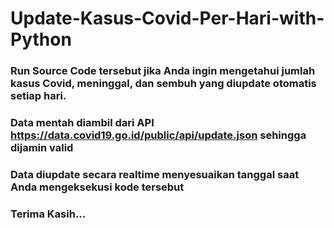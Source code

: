 # Update-Kasus-Covid-Per-Hari-with-Python
### Run Source Code tersebut jika Anda ingin mengetahui jumlah kasus Covid, meninggal, dan sembuh yang diupdate otomatis setiap hari. 
### Data mentah diambil dari API https://data.covid19.go.id/public/api/update.json sehingga dijamin valid
### Data diupdate secara realtime menyesuaikan tanggal saat Anda mengeksekusi kode tersebut
### Terima Kasih...
